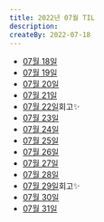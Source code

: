 ```yaml
---
title: 2022년 07월 TIL
description: 
createBy: 2022-07-18
---
```


- [07월 18일](./20220718.md)
- [07월 19일](./20220719.md)
- [07월 20일](./20220720.md)
- [07월 21일](./20220721.md)
- [07월 22일](./20220722.md)회고✨
- [07월 23일](./20220723.md)
- [07월 24일](./20220724.md)
- [07월 25일](./20220725.md)
- [07월 26일](./20220726.md)
- [07월 27일](./20220727.md)
- [07월 28일](./20220728.md)
- [07월 29일](./20220729.md)회고✨
- [07월 30일](./20220730.md)
- [07월 31일](./20220731.md)